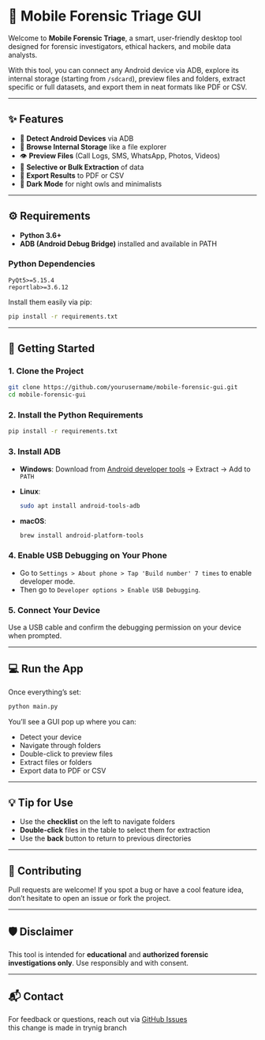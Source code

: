 # 📱 Mobile Forensic Triage GUI

Welcome to **Mobile Forensic Triage**, a smart, user-friendly desktop tool designed for forensic investigators, ethical hackers, and mobile data analysts.

With this tool, you can connect any Android device via ADB, explore its internal storage (starting from `/sdcard`), preview files and folders, extract specific or full datasets, and export them in neat formats like PDF or CSV.

---

## ✨ Features

* 🔌 **Detect Android Devices** via ADB
* 📂 **Browse Internal Storage** like a file explorer
* 👁️ **Preview Files** (Call Logs, SMS, WhatsApp, Photos, Videos)
* 💾 **Selective or Bulk Extraction** of data
* 📄 **Export Results** to PDF or CSV
* 🌙 **Dark Mode** for night owls and minimalists

---

## ⚙️ Requirements

* **Python 3.6+**
* **ADB (Android Debug Bridge)** installed and available in PATH

### Python Dependencies

```
PyQt5>=5.15.4
reportlab>=3.6.12
```

Install them easily via pip:

```bash
pip install -r requirements.txt
```

---

## 🚀 Getting Started

### 1. **Clone the Project**

```bash
git clone https://github.com/yourusername/mobile-forensic-gui.git
cd mobile-forensic-gui
```

### 2. **Install the Python Requirements**

```bash
pip install -r requirements.txt
```

### 3. **Install ADB**

* **Windows**: Download from [Android developer tools](https://developer.android.com/tools/releases/platform-tools) → Extract → Add to `PATH`
* **Linux**:

  ```bash
  sudo apt install android-tools-adb
  ```
* **macOS**:

  ```bash
  brew install android-platform-tools
  ```

### 4. **Enable USB Debugging on Your Phone**

* Go to `Settings > About phone > Tap 'Build number' 7 times` to enable developer mode.
* Then go to `Developer options > Enable USB Debugging`.

### 5. **Connect Your Device**

Use a USB cable and confirm the debugging permission on your device when prompted.

---

## 💻 Run the App

Once everything’s set:

```bash
python main.py
```

You’ll see a GUI pop up where you can:

* Detect your device
* Navigate through folders
* Double-click to preview files
* Extract files or folders
* Export data to PDF or CSV

---

## 💡 Tip for Use

* Use the **checklist** on the left to navigate folders
* **Double-click** files in the table to select them for extraction
* Use the **back** button to return to previous directories

---

## 🙌 Contributing

Pull requests are welcome! If you spot a bug or have a cool feature idea, don’t hesitate to open an issue or fork the project.

---

## 🛡️ Disclaimer

This tool is intended for **educational** and **authorized forensic investigations only**. Use responsibly and with consent.

---

## 📬 Contact

For feedback or questions, reach out via [GitHub Issues](https://github.com/yourusername/mobile-forensic-gui/issues) 
<br>
this change is made in trynig branch

